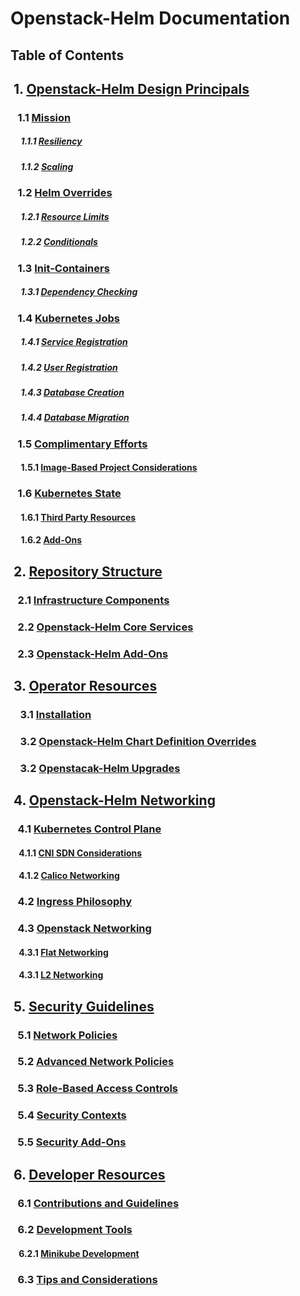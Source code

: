 # Openstack-Helm Documentation


## Table of Contents

## &nbsp;1. [Openstack-Helm Design Principals]()   
### &nbsp;&nbsp;&nbsp;1.1 [Mission]()
##### &nbsp;&nbsp;&nbsp;&nbsp;&nbsp;1.1.1 [Resiliency]()
##### &nbsp;&nbsp;&nbsp;&nbsp;&nbsp;1.1.2 [Scaling]()
### &nbsp;&nbsp;&nbsp;1.2 [Helm Overrides]()
##### &nbsp;&nbsp;&nbsp;&nbsp;&nbsp;1.2.1 [Resource Limits]()
##### &nbsp;&nbsp;&nbsp;&nbsp;&nbsp;1.2.2 [Conditionals]()
### &nbsp;&nbsp;&nbsp;1.3 [Init-Containers]()
##### &nbsp;&nbsp;&nbsp;&nbsp;&nbsp;1.3.1 [Dependency Checking]()
### &nbsp;&nbsp;&nbsp;1.4 [Kubernetes Jobs]()
##### &nbsp;&nbsp;&nbsp;&nbsp;&nbsp;1.4.1 [Service Registration]()
##### &nbsp;&nbsp;&nbsp;&nbsp;&nbsp;1.4.2 [User Registration]()
##### &nbsp;&nbsp;&nbsp;&nbsp;&nbsp;1.4.3 [Database Creation]()
##### &nbsp;&nbsp;&nbsp;&nbsp;&nbsp;1.4.4 [Database Migration]()
### &nbsp;&nbsp;&nbsp;1.5 [Complimentary Efforts]()
#### &nbsp;&nbsp;&nbsp;&nbsp;&nbsp;1.5.1 [Image-Based Project Considerations]()
### &nbsp;&nbsp;&nbsp;1.6 [Kubernetes State]()
#### &nbsp;&nbsp;&nbsp;&nbsp;&nbsp;1.6.1 [Third Party Resources]()
#### &nbsp;&nbsp;&nbsp;&nbsp;&nbsp;1.6.2 [Add-Ons]()
## &nbsp;2. [Repository Structure]()
### &nbsp;&nbsp;&nbsp;2.1 [Infrastructure Components]()
### &nbsp;&nbsp;&nbsp;2.2 [Openstack-Helm Core Services]()
### &nbsp;&nbsp;&nbsp;2.3 [Openstack-Helm Add-Ons]()
## &nbsp;3. [Operator Resources]()
### &nbsp;&nbsp;&nbsp;&nbsp;3.1 [Installation](https://github.com/att-comdev/openstack-helm/blob/master/docs/installation/getting-started.md)
### &nbsp;&nbsp;&nbsp;&nbsp;3.2 [Openstack-Helm Chart Definition Overrides]()
### &nbsp;&nbsp;&nbsp;&nbsp;3.2 [Openstacak-Helm Upgrades]()
## &nbsp;4. [Openstack-Helm Networking]()
### &nbsp;&nbsp;&nbsp;4.1 [Kubernetes Control Plane]()
#### &nbsp;&nbsp;&nbsp;&nbsp;4.1.1 [CNI SDN Considerations]()
#### &nbsp;&nbsp;&nbsp;&nbsp;4.1.2 [Calico Networking]()
### &nbsp;&nbsp;&nbsp;4.2 [Ingress Philosophy]()
### &nbsp;&nbsp;&nbsp;4.3 [Openstack Networking]()
#### &nbsp;&nbsp;&nbsp;&nbsp;4.3.1 [Flat Networking]()
#### &nbsp;&nbsp;&nbsp;&nbsp;4.3.1 [L2 Networking]()
## &nbsp;5. [Security Guidelines]()
### &nbsp;&nbsp;&nbsp;5.1 [Network Policies]()
### &nbsp;&nbsp;&nbsp;5.2 [Advanced Network Policies]()
### &nbsp;&nbsp;&nbsp;5.3 [Role-Based Access Controls]()
### &nbsp;&nbsp;&nbsp;5.4 [Security Contexts]()
### &nbsp;&nbsp;&nbsp;5.5 [Security Add-Ons]()
## &nbsp;6. [Developer Resources](https://github.com/att-comdev/openstack-helm/tree/master/docs/developer)
### &nbsp;&nbsp;&nbsp;6.1 [Contributions and Guidelines]()
### &nbsp;&nbsp;&nbsp;6.2 [Development Tools]()
#### &nbsp;&nbsp;&nbsp;&nbsp;6.2.1 [Minikube Development](https://github.com/att-comdev/openstack-helm/blob/master/docs/developer/minikube.md)
### &nbsp;&nbsp;&nbsp;6.3 [Tips and Considerations]()
